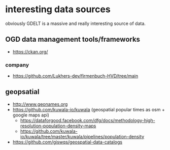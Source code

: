 # interesting data sources

obviously GDELT is a massive and really interesting source of data.

## OGD data management tools/frameworks

- https://ckan.org/

### company
- https://github.com/Lukhers-dev/firmenbuch-HVD/tree/main

## geopsatial
- http://www.geonames.org
- https://github.com/kuwala-io/kuwala (geospatial popular times as osm + google maps api)
    -  https://dataforgood.facebook.com/dfg/docs/methodology-high-resolution-population-density-maps
    -  https://github.com/kuwala-io/kuwala/tree/master/kuwala/pipelines/population-density
- https://github.com/giswqs/geospatial-data-catalogs
